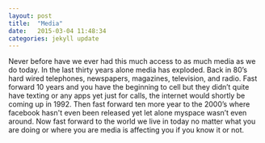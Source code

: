 ```yaml
---
layout: post
title:  "Media"
date:   2015-03-04 11:48:34
categories: jekyll update
---
```


Never before have we ever had this much access to as much media as we do today. In the last thirty years alone media has exploded. Back in 80’s hard wired telephones, newspapers, magazines, television, and radio. Fast forward 10 years and you have the beginning to cell but they didn’t quite have texting or any apps yet just for calls, the internet would shortly be coming up in 1992. Then fast forward ten more year to the 2000’s where facebook hasn't even been released yet let alone myspace wasn’t even around. Now fast forward to the world we live in today no matter what you are doing or where you are media is affecting you if you know it or not.

